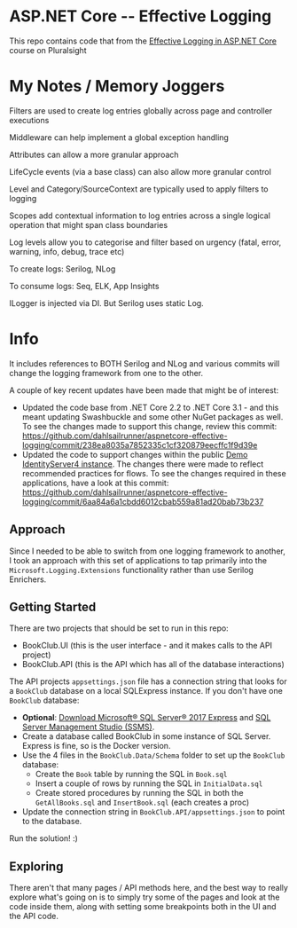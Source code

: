 # ASP.NET Core -- Effective Logging
This repo contains code that from the [Effective Logging in ASP.NET Core](https://app.pluralsight.com/library/courses/asp-dotnet-core-effective-logging) course on Pluralsight

# My Notes / Memory Joggers

Filters are used to create log entries globally across page and controller executions

Middleware can help implement a global exception handling

Attributes can allow a more granular approach

LifeCycle events (via a base class) can also allow more granular control

Level and Category/SourceContext are typically used to apply filters to logging

Scopes add contextual information to log entries across a single logical operation that might span class boundaries

Log levels allow you to categorise and filter based on urgency (fatal, error, warning, info, debug, trace etc)

To create logs: Serilog, NLog

To consume logs: Seq, ELK, App Insights

ILogger is injected via DI. But Serilog uses static Log.

# Info

It includes references to BOTH Serilog and NLog and various commits will change the logging framework from one to the other.

A couple of key recent updates have been made that might be of interest:

* Updated the code base from .NET Core 2.2 to .NET Core 3.1 - and this meant updating Swashbuckle and some other NuGet packages as well.  To see the changes made to support this change, review this commit: https://github.com/dahlsailrunner/aspnetcore-effective-logging/commit/238ea8035a7852335c1cf320879eecffc1f9d39e
* Updated the code to support changes within the public [Demo IdentityServer4 instance](https://demo.identityserver.io).  The changes there were made to reflect recommended practices for flows.  To see the changes required in these applications, have a look at this commit: https://github.com/dahlsailrunner/aspnetcore-effective-logging/commit/6aa84a6a1cbdd6012cbab559a81ad20bab73b237

## Approach
Since I needed to be able to switch from one logging framework to another, I took an approach with this set of applications to tap primarily into the `Microsoft.Logging.Extensions` functionality rather than use Serilog Enrichers.  

## Getting Started
There are two projects that should be set to run in this repo: 
* BookClub.UI (this is the user interface - and it makes calls to the API project)
* BookClub.API (this is the API which has all of the database interactions)

The API projects `appsettings.json` file has a connection string that looks for a `BookClub` database on a local SQLExpress instance.  If you don't have one `BookClub` database:
* **Optional**: [Download Microsoft® SQL Server® 2017 Express](https://www.microsoft.com/en-us/download/details.aspx?id=55994) and [SQL Server Management Studio (SSMS)](https://docs.microsoft.com/en-us/sql/ssms/download-sql-server-management-studio-ssms?redirectedfrom=MSDN&view=sql-server-ver15).
* Create a database called BookClub in some instance of SQL Server. Express is fine, so is the Docker version.
* Use the 4 files in the `BookClub.Data/Schema` folder to set up the `BookClub` database:
  * Create the `Book` table by running the SQL in `Book.sql`
  * Insert a couple of rows by running the SQL in `InitialData.sql`
  * Create stored procedures by running the SQL in both the `GetAllBooks.sql` and `InsertBook.sql` (each creates a proc)
* Update the connection string in `BookClub.API/appsettings.json` to point to the database.

Run the solution!  :)

## Exploring
There aren't that many pages / API methods here, and the best way to really explore what's going on is to simply try some of the pages and look at the code inside them, along with setting some breakpoints both in the UI and the API code.

